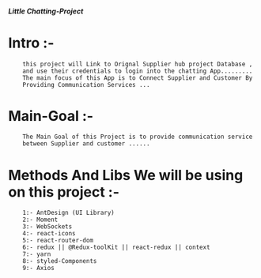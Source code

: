 ##### Little Chatting-Project ####

#   Intro :- 
        this project will Link to Orignal Supplier hub project Database ,
        and use their credentials to login into the chatting App.........
        The main focus of this App is to Connect Supplier and Customer By 
        Providing Communication Services ...

#   Main-Goal :- 
        The Main Goal of this Project is to provide communication service
        between Supplier and customer ......

#   Methods And Libs We will be using on this project  :- 
        1:- AntDesign (UI Library) 
        2:- Moment 
        3:- WebSockets 
        4:- react-icons
        5:- react-router-dom
        6:- redux || @Redux-toolKit || react-redux || context 
        7:- yarn
        8:- styled-Components 
        9:- Axios